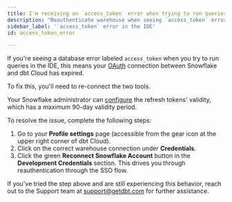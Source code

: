 ```yaml
---
title: I'm receiving an `access_token` error when trying to run queries in the IDE.
description: "Reauthenticate warehouse when seeing `access_token` error"
sidebar_label: '`access_token` error in the IDE'
id: access_token_error

---
```


If you're seeing a database error labeled `access_token` when you try to run queries in the IDE, this means your [OAuth](/docs/cloud/manage-access/set-up-snowflake-oauth) connection between Snowflake and dbt Cloud has expired.

To fix this, you'll need to re-connect the two tools.

Your Snowflake administrator can [configure](/docs/cloud/manage-access/set-up-snowflake-oauth#create-a-security-integration) the refresh tokens' validity, which has a maximum 90-day validity period.

To resolve the issue, complete the following steps:

1. Go to your **Profile settings** page (accessible from the gear icon at the upper right corner of dbt Cloud).
2. Click on the correct warehouse connection under **Credentials**.
3. Click the green **Reconnect Snowflake Account** button in the **Development Credentials** section. This drives you through reauthentication through the SSO flow. 

If you've tried the step above and are still experiencing this behavior, reach out to the Support team at support@getdbt.com for further assistance.
